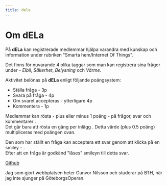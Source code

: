 ```yaml
---
title: dela
...
```

Om dELa
=========================

På __dELa__ kan registrerade medlemmar hjälpa varandra med kunskap och information under rubriken "Smarta hem/Internet Of Things". 

Det finns för nuvarande 4 olika taggar som man kan registrera sina frågor under - *Elbil*, *Säkerhet*, *Belysning* och *Värme*.

Aktivitet belönas på __dELa__ enligt följande poängsystem:

* Ställa fråga - 3p
* Svara på fråga - 4p
* Om svaret accepteras - ytterligare 4p
* Kommentera - 1p

Medlemmar kan rösta - plus eller minus 1 poäng - på frågor, svar och kommentarer <span class="canvote"><i class="fa fa-thumbs-up" aria-hidden="true"></i> <i class="fa fa-thumbs-down" aria-hidden="true"></i></span>.    
Det går bara att rösta en gång per inlägg <span class="hasvoted"><i class="fa fa-thumbs-up" aria-hidden="true"></i> <i class="fa fa-thumbs-down" aria-hidden="true"></i></span>. Detta värde (plus 0.5 poäng) multipliceras med poängen ovan.

Den som har ställt en fråga kan acceptera ett svar genom att klicka på en smiley - <span class="delared"><i class="fa fa-smile-o" aria-hidden="true"></i></span>.  
Efter att en fråga är godkänd "låses" smileyn till detta svar.

[Github](https://github.com/guni12/dela "dELa")

Jag som gjort webbplatsen heter Gunvor Nilsson och studerar på BTH, när jag inte sjunger på GöteborgsOperan.
